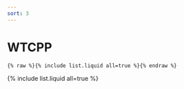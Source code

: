 ```yaml
---
sort: 3
---
```


# WTCPP

```
{% raw %}{% include list.liquid all=true %}{% endraw %}
```

{% include list.liquid all=true %}
